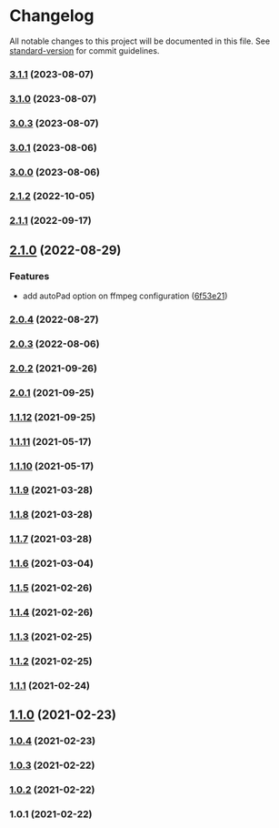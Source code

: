 # Changelog

All notable changes to this project will be documented in this file. See
[standard-version](https://github.com/conventional-changelog/standard-version) for commit guidelines.

### [3.1.1](https://github.com/lukaselmer/puppeteer-screen-recorder/compare/v3.1.0...v3.1.1) (2023-08-07)

### [3.1.0](https://github.com/lukaselmer/puppeteer-screen-recorder/compare/v3.0.3...v3.1.0) (2023-08-07)

### [3.0.3](https://github.com/lukaselmer/puppeteer-screen-recorder/compare/v3.0.1...v3.0.3) (2023-08-07)

### [3.0.1](https://github.com/lukaselmer/puppeteer-screen-recorder/compare/v3.0.0...v3.0.1) (2023-08-06)

### [3.0.0](https://github.com/lukaselmer/puppeteer-screen-recorder/compare/v2.1.2...v3.0.0) (2023-08-06)

### [2.1.2](https://github.com/prasanaworld/puppeteer-screen-recorder/compare/v2.1.1...v2.1.2) (2022-10-05)

### [2.1.1](https://github.com/prasanaworld/puppeteer-screen-recorder/compare/v2.1.0...v2.1.1) (2022-09-17)

## [2.1.0](https://github.com/prasanaworld/puppeteer-screen-recorder/compare/v2.0.2...v2.1.0) (2022-08-29)

### Features

- add autoPad option on ffmpeg configuration
  ([6f53e21](https://github.com/prasanaworld/puppeteer-screen-recorder/commit/6f53e21cd76c24a3808d8af24a243234d6a09ddc))

### [2.0.4](https://github.com/prasanaworld/puppeteer-screen-recorder/compare/v2.0.3...v2.0.4) (2022-08-27)

### [2.0.3](https://github.com/prasanaworld/puppeteer-screen-recorder/compare/v2.0.2...v2.0.3) (2022-08-06)

### [2.0.2](https://github.com/prasanaworld/puppeteer-screen-recorder/compare/v2.0.0...v2.0.2) (2021-09-26)

### [2.0.1](https://github.com/prasanaworld/puppeteer-screen-recorder/compare/v1.1.12...v2.0.1) (2021-09-25)

### [1.1.12](https://github.com/prasanaworld/puppeteer-screen-recorder/compare/v1.1.11...v1.1.12) (2021-09-25)

### [1.1.11](https://github.com/prasanaworld/puppeteer-screen-recorder/compare/v1.1.10...v1.1.11) (2021-05-17)

### [1.1.10](https://github.com/prasanaworld/puppeteer-screen-recorder/compare/v1.1.9...v1.1.10) (2021-05-17)

### [1.1.9](https://github.com/prasanaworld/puppeteer-screen-recorder/compare/v1.1.8...v1.1.9) (2021-03-28)

### [1.1.8](https://github.com/prasanaworld/puppeteer-screen-recorder/compare/v1.1.7...v1.1.8) (2021-03-28)

### [1.1.7](https://github.com/prasanaworld/puppeteer-screen-recorder/compare/v1.1.6...v1.1.7) (2021-03-28)

### [1.1.6](https://github.com/prasanaworld/puppeteer-screen-recorder/compare/v1.1.5...v1.1.6) (2021-03-04)

### [1.1.5](https://github.com/prasanaworld/puppeteer-screen-recorder/compare/v1.1.3...v1.1.5) (2021-02-26)

### [1.1.4](https://github.com/prasanaworld/puppeteer-screen-recorder/compare/v1.1.3...v1.1.4) (2021-02-26)

### [1.1.3](https://github.com/prasanaworld/puppeteer-screen-recorder/compare/v1.1.2...v1.1.3) (2021-02-25)

### [1.1.2](https://github.com/prasanaworld/puppeteer-screen-recorder/compare/v1.1.1...v1.1.2) (2021-02-25)

### [1.1.1](https://github.com/prasanaworld/puppeteer-screen-recorder/compare/v1.1.0...v1.1.1) (2021-02-24)

## [1.1.0](https://github.com/prasanaworld/puppeteer-screen-recorder/compare/v1.0.4...v1.1.0) (2021-02-23)

### [1.0.4](https://github.com/prasanaworld/puppeteer-screen-recorder/compare/v1.0.3...v1.0.4) (2021-02-23)

### [1.0.3](https://github.com/prasanaworld/puppeteer-screen-recorder/compare/v1.0.2...v1.0.3) (2021-02-22)

### [1.0.2](https://github.com/prasanaworld/puppeteer-screen-recorder/compare/v1.0.1...v1.0.2) (2021-02-22)

### 1.0.1 (2021-02-22)
